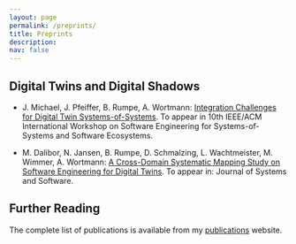 ```yaml
---
layout: page
permalink: /preprints/
title: Preprints
description: 
nav: false
---
```


## Digital Twins and Digital Shadows

- J. Michael, J. Pfeiffer, B. Rumpe, A. Wortmann: [Integration Challenges for Digital Twin Systems-of-Systems](https://www.researchgate.net/publication/359618724_Integration_Challenges_for_Digital_Twin_Systems-of-Systems). To appear in 10th IEEE/ACM International Workshop on Software Engineering for Systems-of-Systems and Software Ecosystems. 

- M. Dalibor, N. Jansen, B. Rumpe, D. Schmalzing, L. Wachtmeister, M. Wimmer, A. Wortmann: [A Cross-Domain Systematic Mapping Study on Software Engineering for Digital Twins](../downloads/preprints/2022/Systematic_Mapping_Study_on_Digital_Twins__DT_SMS.pdf). To appear in: Journal of Systems and Software. 


## Further Reading

The complete list of publications is available from my [publications](../publications/) website.